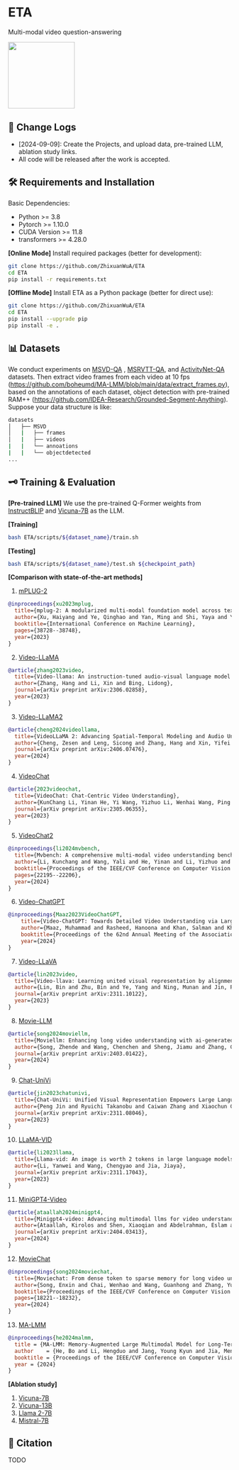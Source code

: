 # ETA
Multi-modal video question-answering
<p align="left">
    <img src="https://github.com/ZhixuanWuA/ETA/blob/main/ICONS.png" width="150" style="margin-bottom: 0.2;"/>
<p>


## 📝 Change Logs
* [2024-09-09]: Create the Projects, and upload data, pre-trained LLM, ablation study links.
* All code will be released after the work is accepted.

## 🛠️ Requirements and Installation
Basic Dependencies:
* Python >= 3.8
* Pytorch >= 1.10.0
* CUDA Version >= 11.8
* transformers >= 4.28.0

**[Online Mode]** Install required packages (better for development):
```bash
git clone https://github.com/ZhixuanWuA/ETA
cd ETA
pip install -r requirements.txt
```

**[Offline Mode]** Install ETA as a Python package (better for direct use):
```bash
git clone https://github.com/ZhixuanWuA/ETA
cd ETA
pip install --upgrade pip  
pip install -e .
```

## 📊 Datasets
We conduct experiments on [MSVD-QA](https://github.com/xudejing/video-question-answering) , [MSRVTT-QA](https://github.com/xudejing/video-question-answering), and [ActivityNet-QA](https://github.com/MILVLG/activitynet-qa) datasets. 
Then extract video frames from each video at 10 fps (https://github.com/boheumd/MA-LMM/blob/main/data/extract_frames.py), based on the annotations of each dataset, object detection with pre-trained RAM++ (https://github.com/IDEA-Research/Grounded-Segment-Anything).
Suppose your data structure is like:
```bash
datasets
│   ├── MSVD
│   |   ├── frames
│   |   ├── videos
|   |   └── annoations
|   |   └── objectdetected
...
```


## 🗝️ Training & Evaluation
**[Pre-trained LLM]** 
We use the pre-trained Q-Former weights from [InstructBLIP](https://storage.googleapis.com/sfr-vision-language-research/LAVIS/models/InstructBLIP/instruct_blip_vicuna7b_trimmed.pth) and [Vicuna-7B](https://huggingface.co/lmsys/vicuna-7b-v1.5) as the LLM.

**[Training]** 
```bash
bash ETA/scripts/${dataset_name}/train.sh
```

**[Testing]** 
```bash
bash ETA/scripts/${dataset_name}/test.sh ${checkpoint_path}
```

**[Comparison with state-of-the-art methods]** 
1) [mPLUG-2](https://github.com/X-PLUG/mPLUG-2)
```bibtex
@inproceedings{xu2023mplug,
  title={mplug-2: A modularized multi-modal foundation model across text, image and video},
  author={Xu, Haiyang and Ye, Qinghao and Yan, Ming and Shi, Yaya and Ye, Jiabo and Xu, Yuanhong and Li, Chenliang and Bi, Bin and Qian, Qi and Wang, Wei and others},
  booktitle={International Conference on Machine Learning},
  pages={38728--38748},
  year={2023}
}
```
2) [Video-LLaMA](https://github.com/DAMO-NLP-SG/Video-LLaMA)
```bibtex
@article{zhang2023video,
  title={Video-llama: An instruction-tuned audio-visual language model for video understanding},
  author={Zhang, Hang and Li, Xin and Bing, Lidong},
  journal={arXiv preprint arXiv:2306.02858},
  year={2023}
}
```
3) [Video-LLaMA2](https://github.com/DAMO-NLP-SG/VideoLLaMA2)
```bibtex
@article{cheng2024videollama,
  title={VideoLLaMA 2: Advancing Spatial-Temporal Modeling and Audio Understanding in Video-LLMs},
  author={Cheng, Zesen and Leng, Sicong and Zhang, Hang and Xin, Yifei and Li, Xin and Chen, Guanzheng and Zhu, Yongxin and Zhang, Wenqi and Luo, Ziyang and Zhao, Deli and others},
  journal={arXiv preprint arXiv:2406.07476},
  year={2024}
}
```
4) [VideoChat](https://github.com/OpenGVLab/Ask-Anything/tree/main)
```bibtex
@article{2023videochat,
  title={VideoChat: Chat-Centric Video Understanding},
  author={KunChang Li, Yinan He, Yi Wang, Yizhuo Li, Wenhai Wang, Ping Luo, Yali Wang, Limin Wang, and Yu Qiao},
  journal={arXiv preprint arXiv:2305.06355},
  year={2023}
}
```
5) [VideoChat2](https://github.com/OpenGVLab/Ask-Anything/tree/main)
```bibtex
@inproceedings{li2024mvbench,
  title={Mvbench: A comprehensive multi-modal video understanding benchmark},
  author={Li, Kunchang and Wang, Yali and He, Yinan and Li, Yizhuo and Wang, Yi and Liu, Yi and Wang, Zun and Xu, Jilan and Chen, Guo and Luo, Ping and others},
  booktitle={Proceedings of the IEEE/CVF Conference on Computer Vision and Pattern Recognition},
  pages={22195--22206},
  year={2024}
}
```
6) [Video-ChatGPT](https://github.com/mbzuai-oryx/Video-ChatGPT)
```bibtex
@inproceedings{Maaz2023VideoChatGPT,
    title={Video-ChatGPT: Towards Detailed Video Understanding via Large Vision and Language Models},
    author={Maaz, Muhammad and Rasheed, Hanoona and Khan, Salman and Khan, Fahad Shahbaz},
    booktitle={Proceedings of the 62nd Annual Meeting of the Association for Computational Linguistics (ACL 2024)},
    year={2024}
}
```
7) [Video-LLaVA](https://github.com/PKU-YuanGroup/Video-LLaVA)
```bibtex
@article{lin2023video,
  title={Video-llava: Learning united visual representation by alignment before projection},
  author={Lin, Bin and Zhu, Bin and Ye, Yang and Ning, Munan and Jin, Peng and Yuan, Li},
  journal={arXiv preprint arXiv:2311.10122},
  year={2023}
}
```
8) [Movie-LLM](https://github.com/Deaddawn/MovieLLM-code)
```bibtex
@article{song2024moviellm,
  title={Moviellm: Enhancing long video understanding with ai-generated movies},
  author={Song, Zhende and Wang, Chenchen and Sheng, Jiamu and Zhang, Chi and Yu, Gang and Fan, Jiayuan and Chen, Tao},
  journal={arXiv preprint arXiv:2403.01422},
  year={2024}
}
```
9) [Chat-UniVi](https://github.com/PKU-YuanGroup/Chat-UniVi/tree/main)
```bibtex
@article{jin2023chatunivi,
  title={Chat-UniVi: Unified Visual Representation Empowers Large Language Models with Image and Video Understanding}, 
  author={Peng Jin and Ryuichi Takanobu and Caiwan Zhang and Xiaochun Cao and Li Yuan},
  journal={arXiv preprint arXiv:2311.08046},
  year={2023}
}
```
10) [LLaMA-VID](https://github.com/dvlab-research/LLaMA-VID)
```bibtex
@article{li2023llama,
  title={Llama-vid: An image is worth 2 tokens in large language models},
  author={Li, Yanwei and Wang, Chengyao and Jia, Jiaya},
  journal={arXiv preprint arXiv:2311.17043},
  year={2023}
}
```
11) [MiniGPT4-Video](https://github.com/Vision-CAIR/MiniGPT4-video/tree/main)
```bibtex
@article{ataallah2024minigpt4,
  title={Minigpt4-video: Advancing multimodal llms for video understanding with interleaved visual-textual tokens},
  author={Ataallah, Kirolos and Shen, Xiaoqian and Abdelrahman, Eslam and Sleiman, Essam and Zhu, Deyao and Ding, Jian and Elhoseiny, Mohamed},
  journal={arXiv preprint arXiv:2404.03413},
  year={2024}
}
```
12) [MovieChat](https://github.com/rese1f/MovieChat)
```bibtex
@inproceedings{song2024moviechat,
  title={Moviechat: From dense token to sparse memory for long video understanding},
  author={Song, Enxin and Chai, Wenhao and Wang, Guanhong and Zhang, Yucheng and Zhou, Haoyang and Wu, Feiyang and Chi, Haozhe and Guo, Xun and Ye, Tian and Zhang, Yanting and others},
  booktitle={Proceedings of the IEEE/CVF Conference on Computer Vision and Pattern Recognition},
  pages={18221--18232},
  year={2024}
}
```
13) [MA-LMM](https://github.com/boheumd/MA-LMM/tree/main)
```bibtex
@inproceedings{he2024malmm,
  title = {MA-LMM: Memory-Augmented Large Multimodal Model for Long-Term Video Understanding},
  author    = {He, Bo and Li, Hengduo and Jang, Young Kyun and Jia, Menglin and Cao, Xuefei and Shah, Ashish and Shrivastava, Abhinav and Lim, Ser-Nam},
  booktitle = {Proceedings of the IEEE/CVF Conference on Computer Vision and Pattern Recognition (CVPR)},
  year = {2024}
}
```

**[Ablation study]** 
1) [Vicuna-7B](https://huggingface.co/lmsys/vicuna-7b-v1.5)
2) [Vicuna-13B](https://huggingface.co/lmsys/vicuna-13b-v1.5)
3) [Llama 2-7B](https://huggingface.co/meta-llama/Llama-2-7b)
4) [Mistral-7B](https://huggingface.co/mistralai/Mistral-7B-Instruct-v0.3)



## 📑 Citation
TODO
